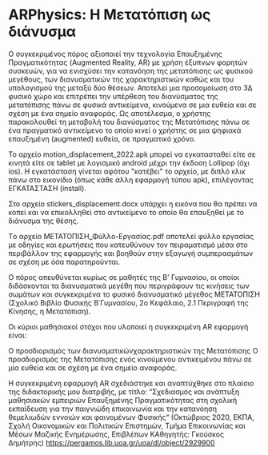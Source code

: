 # ARPhysics: H Μετατόπιση ως διάνυσμα 

Ο συγκεκριμένος πόρος αξιοποιεί την τεχνολογία Επαυξημένης Πραγματικότητας (Augmented Reality, AR) με χρήση έξυπνων φορητών συσκευών, για να ενισχύσει την κατανόηση της μετατόπισης ως φυσικού μεγέθους, των διανυσματικών της χαρακτηριστικών καθώς και του υπολογισμού της μεταξύ δύο θέσεων. Αποτελεί μια προσομοίωση στο 3Δ φυσικό χώρο και επιτρέπει την υπέρθεση του διανύσματος της μετατόπισης πάνω σε φυσικά αντικείμενα, κινούμενα σε μια ευθεία και σε σχέση με ένα σημείο αναφοράς. Ως αποτέλεσμα, ο χρήστης παρακολουθεί τη μεταβολή του διανύσματος της Μετατόπισης πάνω σε ένα πραγματικό αντικείμενο το οποίο κινεί ο χρήστης σε μια  ψηφιακά επαυξημένη (augmented) ευθεία, σε πραγματικό χρόνο.

Το αρχείο motion_displacement_2022.apk μπορεί να εγκατασταθεί είτε σε κινητά είτε σε tablet με λογισμικό android μέχρι την έκδοση Lollipop (όχι ios). Η εγκατάσταση γίνεται αφότου "κατέβει" το αρχείο, με διπλό κλικ πάνω στο εικονίδιο (όπως κάθε άλλη εφαρμογή τύπου apk), επιλέγοντας ΕΓΚΑΤΑΣΤΑΣΗ (install).

Στο αρχείο stickers_displacement.docx υπάρχει η εικόνα που θα πρέπει να κοπεί και να επικολληθεί στο αντικείμενο το οποίο θα επαυξηθεί με το διάνυσμα της θέσης.

Tο αρχείο ΜΕΤΑΤΟΠΙΣΗ_Φύλλο-Εργασίας.pdf αποτελεί φύλλο εργασίας με οδηγίες και ερωτήσεις που κατευθύνουν τον πειραματισμό μέσα στο περιβάλλον της εφαρμογής και βοηθούν στην εξαγωγή συμπερασμάτων σε σχέση με όσα παρατηρούνται.

Ο πόρος απευθύνεται κυρίως σε μαθητές της Β' Γυμνασίου, οι οποίοι διδάσκονται τα διανυσματικά μεγέθη που περιγράφουν τις κινήσεις των σωμάτων και συγκεκριμένα το φυσικό διανυσματικό μέγεθος ΜΕΤΑΤΟΠΙΣΗ (Σχολικό Βιβλίο Φυσικής Β΄Γυμνασίου, 2ο Κεφάλαιο, 2.1 Περιγραφή της Κίνησης, η Μετατόπιση).

Οι κύριοι μαθησιακοί στόχοι που υλοποιεί η συγκεκριμένη AR εφαρμογή είναι:

Ο προσδιορισμός των διανυσματικώνχαρακτηριστικών της Μετατόπισης
Ο προσδιορισμός της Μετατόπισης ενός κινούμενου αντικειμένου πάνω σε μία ευθεία και σε σχέση με ένα σημείο αναφοράς.

Η συγκεκριμένη εφαρμογή AR σχεδιάστηκε και αναπτύχθηκε στο πλαίσιο της διδακτορικής μου διατριβής, με τίτλο: “Σχεδιασμός και ανάπτυξη μαθησιακών εμπειριών Επαυξημένης Πραγματικότητας στη σχολική εκπαίδευση για την παιγνιώδη επικοινωνία και την κατανόηση θεμελιωδών εννοιών και φαινομένων Φυσικής“ (Οκτώβριος 2020, ΕΚΠΑ, Σχολή Οικονομικών και Πολιτικών Επιστημών, Τμήμα Επικοινωνίας και Μέσων Μαζικής Ενημέρωσης, Επιβλέπων ΚΑθηγητής: Γκούσκος Δημήτρης) https://pergamos.lib.uoa.gr/uoa/dl/object/2929900
